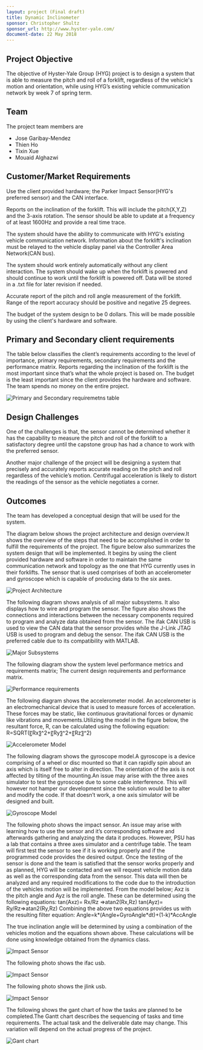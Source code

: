```yaml
---
layout: project (Final draft)
title: Dynamic Inclinometer
sponsor: Christopher Shultz
sponsor_url: http://www.hyster-yale.com/
document-date: 22 May 2018
---
```


## Project Objective

The objective of Hyster-Yale Group (HYG) project is to design a system that is able to measure the pitch and roll of a forklift, regardless of the vehicle's motion and orientation, while using HYG’s existing vehicle communication network by week 7 of spring term.

## Team

The project team members are

* Jose Garibay-Mendez
* Thien Ho
* Tixin Xue
* Mouaid Alghazwi

## Customer/Market Requirements

Use the client provided hardware; the Parker Impact Sensor(HYG's preferred sensor) and the CAN interface.

Reports on the inclination of the forklift. This will include the pitch(X,Y,Z) and the 3-axis rotation. The sensor should be able to update at a frequency of at least 1600Hz and provide a real time trace.

The system should have the ability to communicate with HYG's existing vehicle communication network. Information about the forklift's inclination must be relayed to the vehicle display panel via the Controller Area Network(CAN bus).

The system should work entirely automatically without any client interaction. The system should wake up when the forklift is powered and should continue to work until the forklift is powered off. Data will be stored in a .txt file for later revision if needed.

Accurate report of the pitch and roll angle measurement of the forklift. Range of the report accuracy should be positive and negative 25 degrees.

The budget of the system design to be 0 dollars. This will be made possible by using the client's hardware and software.

## Primary and Secondary client requirements

The table below classifies the client’s requirements according to the level of importance, primary requirements, secondary requirements and the performance matrix. Reports regarding the inclination of the forklift is the most important since that’s what the whole project is based on. The budget is the least important since the client provides the hardware and software. The team spends no money on the entire project.

![Primary and Secondary requiremetns table](https://github.com/alghazwi/Final-draft/blob/master/images/requirements.PNG)

## Design Challenges

One of the challenges is that, the sensor cannot be determined whether it has the capability to measure the pitch and roll of the forklift to a satisfactory degree until the capstone group has had a chance to work with the preferred sensor.

Another major challenge of the project will be designing a system that precisely and accurately reports accurate reading on the pitch and roll regardless of the vehicle’s motion. Centrifugal acceleration is likely to distort the readings of the sensor as the vehicle negotiates a corner.

## Outcomes

The team has developed a conceptual design that will be used for the system.

The diagram below shows the project architecture and design overview.It shows the overview of the steps that need to be accomplished in order to fulfill the requirements of the project. The figure below also summarizes the system design that will be implemented. It begins by using the client provided hardware and software in order to maintain the same communication network and topology as the one that HYG currently uses in their forklifts. The sensor that is used comprises of both an accelerometer and gyroscope which is capable of producing data to the six axes.

![Project Architecture](https://github.com/alghazwi/Dynamic-inclinometer/blob/master/Dynamic/images/project_overview.png)

The following diagram shows analysis of all major subsystems. It also displays how to wire and program the sensor. The figure also shows the connections and interactions between the necessary components required to program and analyze data obtained from the sensor. The ifak CAN USB is used to view the CAN data that the sensor provides while the J-Link JTAG USB is used to program and debug the sensor. The ifak CAN USB is the preferred cable due to its compatibility with MATLAB. 

![Major Subsystems](https://github.com/alghazwi/Dynamic-inclinometer/blob/master/Dynamic/images/analysis_subsystems.png)

The following diagram show the system level performance metrics and requirements matrix; The current design requirements and performance matrix.

![Performance requirements](https://github.com/alghazwi/Final-draft/blob/master/images/System%20level%20performance%20metrics%20and%20requirements%20matrix.png?raw=true)

The following diagram shows the accelerometer model. An accelerometer is an electromechanical device that is used to measure forces of acceleration. These forces may be static, like continuous gravitational forces or dynamic like vibrations and movements.Utilizing the model in the figure below, the resultant force, R, can be calculated using the following equation:
R=SQRT(〖Rx〗^2+〖Ry〗^2+〖Rz〗^2)


![Accelerometer Model](https://github.com/alghazwi/Dynamic-inclinometer/blob/master/Dynamic/images/accelerometer_model.png)

The following diagram shows the gyroscope model.A gyroscope is a device comprising of a wheel or disc mounted so that it can rapidly spin about an axis which is itself free to alter in direction. The orientation of the axis is not affected by tilting of the mounting.An issue may arise with the three axes simulator to test the gyroscope due to some cable interference. This will however not hamper our development since the solution would be to alter and modify the code. If that doesn’t work, a one axis simulator will be designed and built. 

![Gyroscope Model](https://github.com/alghazwi/Dynamic-inclinometer/blob/master/Dynamic/images/gyroscope_model.png)

The following photo shows the impact sensor. An issue may arise with learning how to use the sensor and it’s corresponding software and afterwards gathering and analyzing the data it produces. However, PSU has a lab that contains a three axes simulator and a centrifuge table. The team will first test the sensor to see if it is working properly and if the programmed code provides the desired output. Once the testing of the sensor is done and the team is satisfied that the sensor works properly and as planned, HYG will be contacted and we will request vehicle motion data as well as the corresponding data from the sensor. This data will then be analyzed and any required modifications to the code due to the introduction of the vehicles motion will be implemented. 
From the model below; Axz is the pitch angle and Ayz is the roll angle. These can be determined using the following equations:
tan⁡(Axz)=  Rx/Rz  =>atan⁡2(Rx,Rz)
tan⁡(Ayz)=  Ry/Rz=>atan2(Ry,Rz)
Combining the above two equations provides us with the resulting filter equation:
Angle=k*(Angle+GyroAngle*dt)+(1-k)*AccAngle

The true inclination angle will be determined by using a combination of the vehicles motion and the equations shown above. These calculations will be done using knowledge obtained from the dynamics class.

![Impact Sensor](https://github.com/alghazwi/Dynamic-inclinometer/blob/master/Dynamic/images/impact_sensor.png)

The following photo shows the ifac usb.

![Impact Sensor](https://github.com/alghazwi/Dynamic-inclinometer/blob/master/Dynamic/images/ifak_usb.png)

The following photo shows the jlink usb.

![Impact Sensor](https://github.com/alghazwi/Dynamic-inclinometer/blob/master/Dynamic/images/jlink_usb.png)

The following shows the gant chart of how the tasks are planned to be completed.The Gantt chart describes the sequencing of tasks and time requirements. The actual task and the deliverable date may change. This variation will depend on the actual progress of the project.

![Gant chart](https://github.com/alghazwi/Final-draft/blob/d9f077a85337609a972ed507df7d9adbf71ab605/images/Gant%20chart.png)
